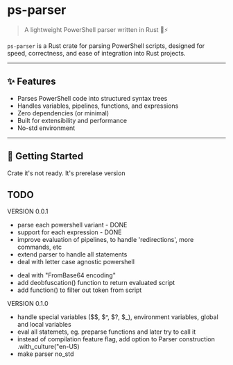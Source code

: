 # ps-parser

> A lightweight PowerShell parser written in Rust 🦀⚡

`ps-parser` is a Rust crate for parsing PowerShell scripts, designed for speed, correctness, and ease of integration into Rust projects.

---

## ✨ Features

- Parses PowerShell code into structured syntax trees
- Handles variables, pipelines, functions, and expressions
- Zero dependencies (or minimal)
- Built for extensibility and performance
- No-std environment

---

## 🚀 Getting Started

Crate it's not ready. It's prerelase version


## TODO
VERSION 0.0.1
+ parse each powershell variant -  DONE
+ support for each expression -  DONE
+ improve evaluation of pipelines, to handle 'redirections', more commands, etc
+ extend parser to handle all statements
+ deal with letter case agnostic powershell
- deal with "FromBase64 encoding"
- add deobfuscation() function to return evaluated script
- add function() to filter out token from script

VERSION 0.1.0
- handle special variables ($$, $^, $?, $_), environment variables, global and local variables
- eval all statemets, eg. preparse functions and later try to call it
- instead of compilation feature flag, add option to Parser construction .with_culture("en-US)
- make parser no_std